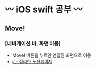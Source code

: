# 〰️ iOS swift 공부 〰️

## Move!

### [네비게이션 바, 화면 이동]
* Move! 버튼을 누르면 연결된 화면으로 이동
* [👉 정리한 노션페이지](https://www.notion.so/Swift-a9803894797a426099c1421ba125fdba)
